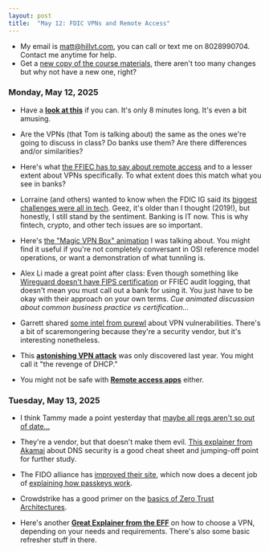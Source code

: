 ```yaml
---
layout: post
title:  "May 12: FDIC VPNs and Remote Access"
---
```


- My email is matt@hillvt.com, you can call or text me on 8028990704. Contact me anytime for help.
- Get a [new copy of the course materials](http://class.hillvt.com/assets/FDIC-VPNRA-20250418.pptx), there aren't too many changes but why not have a new one, right?

### Monday, May 12, 2025
- Have a [**look at this**](https://www.youtube.com/watch?v=WVDQEoe6ZWY) if you can. It's only 8 minutes long. It's even a bit amusing.
  
- Are the VPNs (that Tom is talking about) the same as the ones we're going to discuss in class? Do banks use them? Are there differences and/or similarities?
  
- Here's what [the FFIEC has to say about remote access](https://ithandbook.ffiec.gov/it-booklets/information-security/ii-information-security-program-management/iic-risk-mitigation/iic15-logical-security/iic15-c-remote-access/) and to a lesser extent about VPNs specifically. To what extent does this match what you see in banks?

- Lorraine (and others) wanted to know when the FDIC IG said its [biggest challenges were all in tech](https://www.nextgov.com/cybersecurity/2019/02/fdics-top-3-challenges-are-all-tech-related/154972/). Geez, it's older than I thought (2019!), but honestly, I still stand by the sentiment. Banking is IT now. This is why fintech, crypto, and other tech issues are so important.

- Here's [the "Magic VPN Box" animation](https://boingit.com/fdic/fdic-vpn/MagicVPNs.mp4) I was talking about. You might find it useful if you're not completely conversant in OSI reference model operations, or want a demonstration of what tunnling is.

- Alex Li made a great point after class: Even though something like [Wireguard doesn't have FIPS certification](https://csrc.nist.gov/projects/cryptographic-module-validation-program/validated-modules/search) or FFIEC audit logging, that doesn't mean you must call out a bank for using it. You just have to be okay with their approach on your own terms. <em>Cue animated discussion about common business practice vs certification...</em>

- Garrett shared [some intel from purewl](https://www.purewl.com/vpn-vulnerabilities-you-should-know-about/) about VPN vulnerabilities. There's a bit of scaremongering because they're a security vendor, but it's interesting nonetheless.

- This [**astonishing VPN attack**](https://arstechnica.com/security/2024/05/novel-attack-against-virtually-all-vpn-apps-neuters-their-entire-purpose/) was only discovered last year. You might call it "the revenge of DHCP."

- You might not be safe with [**Remote access apps**](https://www.theregister.com/2024/06/28/teamviewer_network_breach/?td=keepreading) either.
  
### Tuesday, May 13, 2025

- I think Tammy made a point yesterday that [maybe all regs aren't so out of date...](https://www.ftc.gov/business-guidance/blog/2024/05/safeguards-rule-notification-requirement-now-effect)
  
- They're a vendor, but that doesn't make them evil. [This explainer from Akamai](https://www.akamai.com/glossary/what-is-dns-security) about DNS security is a good cheat sheet and jumping-off point for further study.

- The FIDO alliance has [improved their site](https://fidoalliance.org/), which now does a decent job of [explaining how passkeys work](https://fidoalliance.org/fido2/).

- Crowdstrike has a good primer on the [basics of Zero Trust Architectures](https://www.crowdstrike.com/en-us/cybersecurity-101/zero-trust-security/).

- Here's another [**Great Explainer from the EFF**](https://ssd.eff.org/module/choosing-vpn-thats-right-you) on how to choose a VPN, depending on your needs and requirements. There's also some basic refresher stuff in there.
